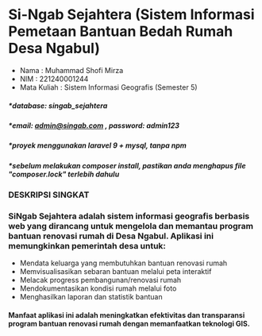# Si-Ngab Sejahtera (Sistem Informasi Pemetaan Bantuan Bedah Rumah Desa Ngabul)
- Nama        : Muhammad Shofi Mirza
- NIM         : 221240001244
- Mata Kuliah : Sistem Informasi Geografis (Semester 5)


##### *database: singab_sejahtera
##### *email: admin@singab.com , password: admin123
##### *proyek menggunakan laravel 9 + mysql, tanpa npm
##### *sebelum melakukan composer install, pastikan anda menghapus file "composer.lock" terlebih dahulu

### DESKRIPSI SINGKAT
### SiNgab Sejahtera adalah sistem informasi geografis berbasis web yang dirancang untuk mengelola dan memantau program bantuan renovasi rumah di Desa Ngabul. Aplikasi ini memungkinkan pemerintah desa untuk:
- Mendata keluarga yang membutuhkan bantuan renovasi rumah
- Memvisualisasikan sebaran bantuan melalui peta interaktif
- Melacak progress pembangunan/renovasi rumah
- Mendokumentasikan kondisi rumah melalui foto
- Menghasilkan laporan dan statistik bantuan
#### Manfaat aplikasi ini adalah meningkatkan efektivitas dan transparansi program bantuan renovasi rumah dengan memanfaatkan teknologi GIS.


